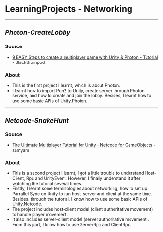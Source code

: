 # LearningProjects - Networking
---
## _Photon-CreateLobby_
### Source
- [9 EASY Steps to create a multiplayer game with Unity & Photon - Tutorial](https://www.youtube.com/watch?v=93SkbMpWCGo&t=4s) - Blackthornpod
### About
- This is the first project I learnt, which is about Photon.
- I learnt how to import Pun2 to Unity, create server through Photon service, and how to create and join the lobby. Besides, I learnt how to use some basic APIs of Unity.Photon.
---
## _Netcode-SnakeHunt_
### Source
- [The Ultimate Multiplayer Tutorial for Unity - Netcode for GameObjects](https://www.youtube.com/watch?v=swIM2z6Foxk) - samyam
### About
- This is a second project I learnt, I got a little trouble to understand Host-Client, Rpc and UnityEvent. However, I finally understand it after watching the tutorial several times.
- Firstly, I learnt some terminologies about networking, how to set up Parrallel Sync on Unity to run host, server and client at the same time. Besides, through the tutorial, I know how to use some basic APIs of Unity.Netcode.
- The project includes host-client model (client authoritative movement) to handle player movement.
- It also includes server-client model (server authoritative movement). From this part, I know how to use ServerRpc and ClientRpc.

